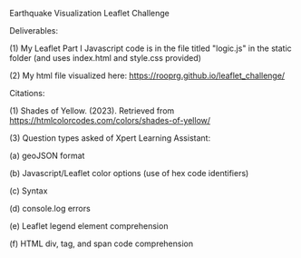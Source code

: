 Earthquake Visualization
Leaflet Challenge

Deliverables:

(1) My Leaflet Part I Javascript code is in the file titled "logic.js" in the static folder (and uses index.html and style.css provided)

(2) My html file visualized here: https://rooprg.github.io/leaflet_challenge/


Citations:

(1) Shades of Yellow. (2023). Retrieved from https://htmlcolorcodes.com/colors/shades-of-yellow/

(3) Question types asked of Xpert Learning Assistant:

(a) geoJSON format

(b) Javascript/Leaflet color options (use of hex code identifiers)

(c) Syntax

(d) console.log errors

(e) Leaflet legend element comprehension

(f) HTML div, tag, and span code comprehension
